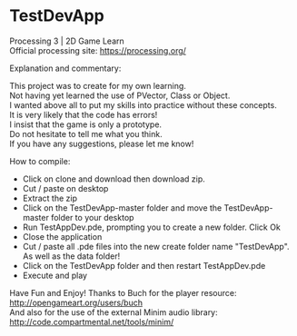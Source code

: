 # TestDevApp
Processing 3 | 2D Game Learn <br/>
Official processing site: https://processing.org/

Explanation and commentary: <br/>

This project was to create for my own learning. <br/>
Not having yet learned the use of PVector, Class or Object. <br/>
I wanted above all to put my skills into practice without these concepts. <br/>
It is very likely that the code has errors! <br/>
I insist that the game is only a prototype. <br/>
Do not hesitate to tell me what you think. <br/>
If you have any suggestions, please let me know!

How to compile:
- Click on clone and download then download zip.
- Cut / paste on desktop
- Extract the zip
- Click on the TestDevApp-master folder and move the TestDevApp-master folder to your desktop
- Run TestAppDev.pde, prompting you to create a new folder. Click Ok
- Close the application
- Cut / paste all .pde files into the new create folder name "TestDevApp". As well as the data folder!
- Click on the TestDevApp folder and then restart TestAppDev.pde
- Execute and play

Have Fun and Enjoy!
Thanks to Buch for the player resource: http://opengameart.org/users/buch <br/>
And also for the use of the external Minim audio library: http://code.compartmental.net/tools/minim/
